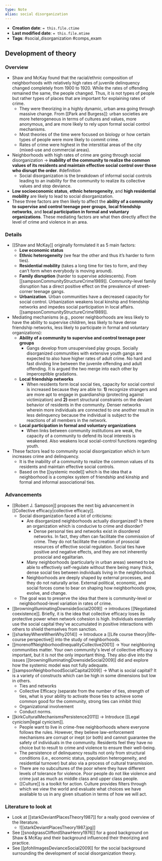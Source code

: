 ```yaml
---
type: Note
alias: social disorganization
---
```


* **Creation date**: `= this.file.ctime`
* **Last modified date**: `= this.file.mtime`
* **Tags**: #social_disorganization #comps_exam 

## Development of theory

### Overview

* Shaw and McKay found that the racial/ethnic composition of neighborhoods with relatively high rates of juvenile delinquency changed completely from 1900 to 1920. While the rates of offending remained the same, the people changed. Thus, it is not types of people but rather types of places that are important for explaining rates of crime.
	* They were theorizing in a highly dynamic, urban area going through massive change. From [[Park and Burgess]]: urban societies are more heterogeneous in terms of cultures and values, more anonymous, and are more likely to rely upon formal social control mechanisms.
	* Most theories of the time were focused on biology or how certain types of people were more likely to commit crime.
	* Rates of crime were highest in the interstitial areas of the city (mixed-use and commercial areas).
* Neighborhoods with high rates of crime are going through social disorganization -> **inability of the community to realize the common values of its residents and maintain effective social control over those who disrupt the order**. #definition 
	* Social disorganization is the breakdown of informal social controls leading to an inability for the community to realize its collective values and stop deviance.
* **Low socioeconomic status**, **ethnic heterogeneity**, and **high residential mobility** are likely to lead to social disorganization.
* These three factors are then likely to affect the **ability of a community to supervise and control teenage peer groups**, **local friendship networks**, and **local participation in formal and voluntary organizations**. These mediating factors are what then directly affect the level of crime and violence in an area.

### Details

* [[Shaw and McKay]] originally formulated it as 5 main factors:
	* **Low economic status**
	* **Ethnic heterogeneity** (we fear the other and thus it’s harder to form ties).
	* **Residential mobility** (takes a long time for ties to form, and they can’t form when everybody is moving around).
	* **Family disruption** (harder to supervise adolescents). From [[sampsonCommunityStructureCrime1989]]. Community-level family disruption has a direct positive effect on the prevalence of street-corner teenage gangs.
	* **Urbanization**. Urban communities have a decreased capacity for social control. Urbanization weakens local kinship and friendship networks and impedes social participation in local affairs. [[sampsonCommunityStructureCrime1989]].
* Mediating mechanisms (e.g., poorer neighborhoods are less likely to have the ability to supervise children, less likely to have dense friendship networks, less likely to participate in formal and voluntary organizations):
	* **Ability of a community to supervise and control teenage peer groups**
		* Gangs develop from unsupervised play groups. Socially disorganized communities with extensive youth gangs are expected to also have higher rates of adult crime. No hard and fast dividing line between the juvenile offending and adult offending. It is argued the two merge into each other by imperceptible gradations.
	* **Local friendship networks**
		* When residents form local social ties, capacity for social control is increased because they are able to: **1)** recognize strangers and are more apt to engage in guardianship (protecting against victimization) and **2)** exert structural constraints on the deviant behavior of residents in the community. Denser networks wherein more individuals are connected to one another result in less delinquency because the individual is subject to the reactions of all members in the network.
	* **Local participation in formal and voluntary organizations**
		* When links between community institutions are weak, the capacity of a community to defend its local interests is weakened. Also weakens local social-control functions regarding youth.
* These factors lead to community social disorganization which in turn increases crime and delinquency.
	* It is the inability of a community to realize the common values of its residents and maintain effective social controls.
	* Based on the [[systemic model]] which is the idea that a neighborhood is a complex system of friendship and kinship and formal and informal associational ties.

### Advancements

* [[Robert J. Sampson]] proposes the next big advancement in [[Collective efficacy|collective efficacy]].
	* Social disorganization faced a lot of criticisms:
		* Are disorganized neighborhoods actually disorganized? Is there an organization which is conducive to crime and disorder?
			* Dense personal ties and networks exist in disordered networks. In fact, they often can facilitate the commission of crime. They do not facilitate the creation of prosocial resources of effective social regulation. Social ties have positive and negative effects, and they are not inherently prosocial and egalitarian.
		* Many neighborhoods (particularly in urban areas) seemed to be able to effectively self-regulate without there being many thick, dense social ties between individuals living in the neighborhood.
		* Neighborhoods are deeply shaped by external processes, and they do not naturally arise. External political, economic, and social forces come to bear on shaping how neighborhoods grow, evolve, and change.
	* The goal was to preserve the idea that there is community-level or neighborhood-level variation in rates of crime.
* [[browningIlluminatingDownsideSocial2009]] -> introduces [[Negotiated coexistence]]. Briefly, it is the idea that collective efficacy loses its protective power when network cohesion is high. Individuals essentially use the social capital they've accumulated in positive interactions with others to shield themselves from sanction.
* [[sharkeyWhereWhenWhy2014]] -> Introduce a [[Life course theory|life-course perspective]] into the study of neighborhoods.
* [[morenoffNeighborhoodInequalityCollective2001]] -> Your neighboring communities matter. Your own community's level of collective efficacy is important, but it is not the only important thing. They also dive into the issues [[browningIlluminatingDownsideSocial2009]] did and explore how the systemic model was not fully adequate.
* [[sampsonNeighborhoodSocialCapital2009]] -> What is social capital? It is a variety of constructs which can be high in some dimensions but low in others.
	* Ties and networks
	* Collective Efficacy (separate from the number of ties, strength of ties, what is your ability to activate those ties to achieve some common good for the community, strong ties can inhibit this)
	* Organizational involvement
	* Conduct norms.
* [[kirkCulturalMechanismsPersistence2011]] -> Introduce [[Legal cynicism|legal cynicism]].
	* People want to live in crime-free neighborhoods where everyone follows the rules. However, they believe law-enforcement mechanisms are corrupt or inept (or both) and cannot guarantee the safety of individuals in the community. Residents feel they have no choice but to result to crime and violence to ensure their well-being.
	* The persistence of delinquency results not only from structural conditions (i.e., economic status, population heterogeneity, and residential turnover) but also via a process of cultural transmission.
	* There are no subcultures of the poor where they have different levels of tolerance for violence. Poor people do not like violence and crime just as much as middle class and upper class people.
	* [[Culture]] is a toolkit for action. Culture provides filters through which we view the world and evaluate what choices we have available to us in any given situation in terms of how we will act.

### Literature to look at

* Look at [[starkDeviantPlacesTheory1987]] for a really good overview of the literature.
	* ![[starkDeviantPlacesTheory1987.jpg]]
* See [[snodgrassCliffordShawHenry1976]] for a good background on Shaw & McKay and their background influenced their theorizing and practice.
* See [[pfohlImagesDevianceSocial2009]] for the social background surrounding the development of social disorganization theory.